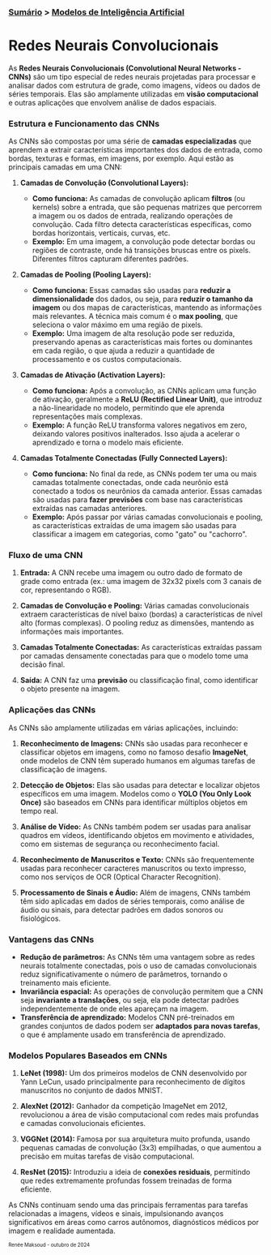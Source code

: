 ### [Sumário](<https://maksoud.github.io/Sumário>) > [Modelos de Inteligência Artificial](<https://maksoud.github.io/Inteligência%20Artificial%20(IA)/Modelos%20de%20Inteligência%20Artificial>)

# Redes Neurais Convolucionais

As **Redes Neurais Convolucionais (Convolutional Neural Networks - CNNs)** são um tipo especial de redes neurais projetadas para processar e analisar dados com estrutura de grade, como imagens, vídeos ou dados de séries temporais. Elas são amplamente utilizadas em **visão computacional** e outras aplicações que envolvem análise de dados espaciais.

### Estrutura e Funcionamento das CNNs

As CNNs são compostas por uma série de **camadas especializadas** que aprendem a extrair características importantes dos dados de entrada, como bordas, texturas e formas, em imagens, por exemplo. Aqui estão as principais camadas em uma CNN:

1. **Camadas de Convolução (Convolutional Layers):**
   - **Como funciona:** As camadas de convolução aplicam **filtros** (ou kernels) sobre a entrada, que são pequenas matrizes que percorrem a imagem ou os dados de entrada, realizando operações de convolução. Cada filtro detecta características específicas, como bordas horizontais, verticais, curvas, etc.
   - **Exemplo:** Em uma imagem, a convolução pode detectar bordas ou regiões de contraste, onde há transições bruscas entre os pixels. Diferentes filtros capturam diferentes padrões.

2. **Camadas de Pooling (Pooling Layers):**
   - **Como funciona:** Essas camadas são usadas para **reduzir a dimensionalidade** dos dados, ou seja, para **reduzir o tamanho da imagem** ou dos mapas de características, mantendo as informações mais relevantes. A técnica mais comum é o **max pooling**, que seleciona o valor máximo em uma região de pixels.
   - **Exemplo:** Uma imagem de alta resolução pode ser reduzida, preservando apenas as características mais fortes ou dominantes em cada região, o que ajuda a reduzir a quantidade de processamento e os custos computacionais.

3. **Camadas de Ativação (Activation Layers):**
   - **Como funciona:** Após a convolução, as CNNs aplicam uma função de ativação, geralmente a **ReLU (Rectified Linear Unit)**, que introduz a não-linearidade no modelo, permitindo que ele aprenda representações mais complexas.
   - **Exemplo:** A função ReLU transforma valores negativos em zero, deixando valores positivos inalterados. Isso ajuda a acelerar o aprendizado e torna o modelo mais eficiente.

4. **Camadas Totalmente Conectadas (Fully Connected Layers):**
   - **Como funciona:** No final da rede, as CNNs podem ter uma ou mais camadas totalmente conectadas, onde cada neurônio está conectado a todos os neurônios da camada anterior. Essas camadas são usadas para **fazer previsões** com base nas características extraídas nas camadas anteriores.
   - **Exemplo:** Após passar por várias camadas convolucionais e pooling, as características extraídas de uma imagem são usadas para classificar a imagem em categorias, como "gato" ou "cachorro".

### Fluxo de uma CNN

1. **Entrada:** A CNN recebe uma imagem ou outro dado de formato de grade como entrada (ex.: uma imagem de 32x32 pixels com 3 canais de cor, representando o RGB).
   
2. **Camadas de Convolução e Pooling:** Várias camadas convolucionais extraem características de nível baixo (bordas) a características de nível alto (formas complexas). O pooling reduz as dimensões, mantendo as informações mais importantes.

3. **Camadas Totalmente Conectadas:** As características extraídas passam por camadas densamente conectadas para que o modelo tome uma decisão final.

4. **Saída:** A CNN faz uma **previsão** ou classificação final, como identificar o objeto presente na imagem.

### Aplicações das CNNs

As CNNs são amplamente utilizadas em várias aplicações, incluindo:

1. **Reconhecimento de Imagens:** CNNs são usadas para reconhecer e classificar objetos em imagens, como no famoso desafio **ImageNet**, onde modelos de CNN têm superado humanos em algumas tarefas de classificação de imagens.

2. **Detecção de Objetos:** Elas são usadas para detectar e localizar objetos específicos em uma imagem. Modelos como o **YOLO (You Only Look Once)** são baseados em CNNs para identificar múltiplos objetos em tempo real.

3. **Análise de Vídeo:** As CNNs também podem ser usadas para analisar quadros em vídeos, identificando objetos em movimento e atividades, como em sistemas de segurança ou reconhecimento facial.

4. **Reconhecimento de Manuscritos e Texto:** CNNs são frequentemente usadas para reconhecer caracteres manuscritos ou texto impresso, como nos serviços de OCR (Optical Character Recognition).

5. **Processamento de Sinais e Áudio:** Além de imagens, CNNs também têm sido aplicadas em dados de séries temporais, como análise de áudio ou sinais, para detectar padrões em dados sonoros ou fisiológicos.

### Vantagens das CNNs

- **Redução de parâmetros:** As CNNs têm uma vantagem sobre as redes neurais totalmente conectadas, pois o uso de camadas convolucionais reduz significativamente o número de parâmetros, tornando o treinamento mais eficiente.
- **Invariância espacial:** As operações de convolução permitem que a CNN seja **invariante a translações**, ou seja, ela pode detectar padrões independentemente de onde eles apareçam na imagem.
- **Transferência de aprendizado:** Modelos CNN pré-treinados em grandes conjuntos de dados podem ser **adaptados para novas tarefas**, o que é amplamente usado em transferência de aprendizado.

### Modelos Populares Baseados em CNNs

1. **LeNet (1998):** Um dos primeiros modelos de CNN desenvolvido por Yann LeCun, usado principalmente para reconhecimento de dígitos manuscritos no conjunto de dados MNIST.
   
2. **AlexNet (2012):** Ganhador da competição ImageNet em 2012, revolucionou a área de visão computacional com redes mais profundas e camadas convolucionais eficientes.

3. **VGGNet (2014):** Famosa por sua arquitetura muito profunda, usando pequenas camadas de convolução (3x3) empilhadas, o que aumentou a precisão em muitas tarefas de visão computacional.

4. **ResNet (2015):** Introduziu a ideia de **conexões residuais**, permitindo que redes extremamente profundas fossem treinadas de forma eficiente.

As CNNs continuam sendo uma das principais ferramentas para tarefas relacionadas a imagens, vídeos e sinais, impulsionando avanços significativos em áreas como carros autônomos, diagnósticos médicos por imagem e realidade aumentada.

<sup><sub>
Renée Maksoud - outubro de 2024
</sub></sup>
